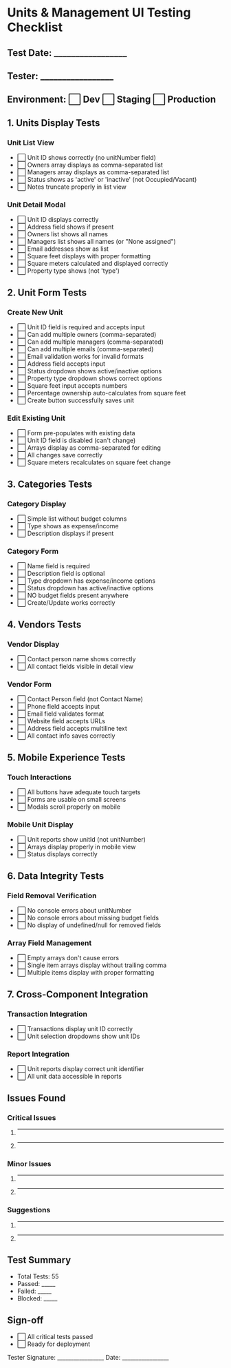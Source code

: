 # Units & Management UI Testing Checklist

## Test Date: _________________
## Tester: _________________
## Environment: ⬜ Dev ⬜ Staging ⬜ Production

## 1. Units Display Tests

### Unit List View
- ⬜ Unit ID shows correctly (no unitNumber field)
- ⬜ Owners array displays as comma-separated list
- ⬜ Managers array displays as comma-separated list  
- ⬜ Status shows as 'active' or 'inactive' (not Occupied/Vacant)
- ⬜ Notes truncate properly in list view

### Unit Detail Modal
- ⬜ Unit ID displays correctly
- ⬜ Address field shows if present
- ⬜ Owners list shows all names
- ⬜ Managers list shows all names (or "None assigned")
- ⬜ Email addresses show as list
- ⬜ Square feet displays with proper formatting
- ⬜ Square meters calculated and displayed correctly
- ⬜ Property type shows (not 'type')

## 2. Unit Form Tests

### Create New Unit
- ⬜ Unit ID field is required and accepts input
- ⬜ Can add multiple owners (comma-separated)
- ⬜ Can add multiple managers (comma-separated)
- ⬜ Can add multiple emails (comma-separated)
- ⬜ Email validation works for invalid formats
- ⬜ Address field accepts input
- ⬜ Status dropdown shows active/inactive options
- ⬜ Property type dropdown shows correct options
- ⬜ Square feet input accepts numbers
- ⬜ Percentage ownership auto-calculates from square feet
- ⬜ Create button successfully saves unit

### Edit Existing Unit
- ⬜ Form pre-populates with existing data
- ⬜ Unit ID field is disabled (can't change)
- ⬜ Arrays display as comma-separated for editing
- ⬜ All changes save correctly
- ⬜ Square meters recalculates on square feet change

## 3. Categories Tests

### Category Display
- ⬜ Simple list without budget columns
- ⬜ Type shows as expense/income
- ⬜ Description displays if present

### Category Form
- ⬜ Name field is required
- ⬜ Description field is optional
- ⬜ Type dropdown has expense/income options
- ⬜ Status dropdown has active/inactive options
- ⬜ NO budget fields present anywhere
- ⬜ Create/Update works correctly

## 4. Vendors Tests  

### Vendor Display
- ⬜ Contact person name shows correctly
- ⬜ All contact fields visible in detail view

### Vendor Form
- ⬜ Contact Person field (not Contact Name)
- ⬜ Phone field accepts input
- ⬜ Email field validates format
- ⬜ Website field accepts URLs
- ⬜ Address field accepts multiline text
- ⬜ All contact info saves correctly

## 5. Mobile Experience Tests

### Touch Interactions
- ⬜ All buttons have adequate touch targets
- ⬜ Forms are usable on small screens
- ⬜ Modals scroll properly on mobile

### Mobile Unit Display
- ⬜ Unit reports show unitId (not unitNumber)
- ⬜ Arrays display properly in mobile view
- ⬜ Status displays correctly

## 6. Data Integrity Tests

### Field Removal Verification
- ⬜ No console errors about unitNumber
- ⬜ No console errors about missing budget fields
- ⬜ No display of undefined/null for removed fields

### Array Field Management
- ⬜ Empty arrays don't cause errors
- ⬜ Single item arrays display without trailing comma
- ⬜ Multiple items display with proper formatting

## 7. Cross-Component Integration

### Transaction Integration
- ⬜ Transactions display unit ID correctly
- ⬜ Unit selection dropdowns show unit IDs

### Report Integration  
- ⬜ Unit reports display correct unit identifier
- ⬜ All unit data accessible in reports

## Issues Found

### Critical Issues
1. _________________________________________________
2. _________________________________________________

### Minor Issues
1. _________________________________________________
2. _________________________________________________

### Suggestions
1. _________________________________________________
2. _________________________________________________

## Test Summary

- Total Tests: 55
- Passed: _____ 
- Failed: _____
- Blocked: _____

## Sign-off

- ⬜ All critical tests passed
- ⬜ Ready for deployment

Tester Signature: _________________
Date: _________________